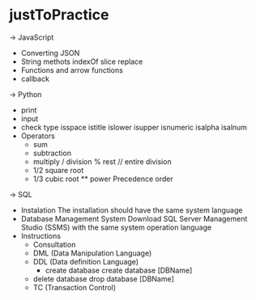 # justToPractice

-> JavaScript
* Converting JSON
* String methots
    indexOf
    slice
    replace
* Functions and arrow functions
* callback

-> Python
* print
* input
* check type
    isspace
    istitle
    islower
    isupper
    isnumeric
    isalpha
    isalnum
* Operators
    + sum
    - subtraction
    * multiply
    / division
    % rest
    // entire division
    * 1/2 square root
    * 1/3 cubic root
    ** power
   Precedence order

-> SQL
* Instalation
    The installation should have the same system language
* Database Management System
    Download SQL Server Management Studio (SSMS) with the same system operation language
* Instructions
    - Consultation
    - DML (Data Manipulation Language)
    - DDL (Data definition Language)
         - create database
        create database [DBName]
    - delete database
        drop database [DBName]
    - TC (Transaction Control)

   
